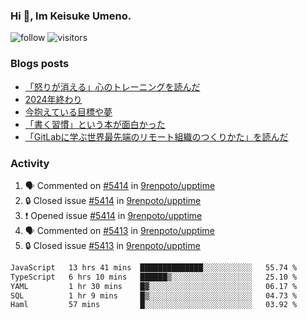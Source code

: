 ### Hi 👋, Im Keisuke Umeno.

<!--
**9renpoto/9renpoto** is a ✨ _special_ ✨ repository because its `README.md` (this file) appears on your GitHub profile.

Here are some ideas to get you started:

- 🔭 I’m currently working on ...
- 🌱 I’m currently learning ...
- 👯 I’m looking to collaborate on ...
- 🤔 I’m looking for help with ...
- 💬 Ask me about ...
- 📫 How to reach me: ...
- 😄 Pronouns: ...
- ⚡ Fun fact: ...
-->

![follow](https://img.shields.io/github/followers/9renpoto?label=Follow&style=social)
![visitors](https://komarev.com/ghpvc/?username=9renpoto&label=Profile%20views&color=0e75b6&style=flat)

### Blogs posts

<!-- BLOG-POST-LIST:START -->
- [「怒りが消える」心のトレーニングを読んだ](https://9renpoto.win/entry/2025/02/01/anger-management)
- [2024年終わり](https://9renpoto.win/entry/2024/12/31/2024-end)
- [今抱えている目標や夢](https://9renpoto.win/entry/2024/12/02/objective)
- [「書く習慣」という本が面白かった](https://9renpoto.win/entry/2024/11/11/leave_a_feeling_sad)
- [「GitLabに学ぶ世界最先端のリモート組織のつくりかた」を読んだ](https://9renpoto.win/entry/2024/09/10/remote_organization)
<!-- BLOG-POST-LIST:END -->

### Activity

<!--START_SECTION:activity-->
1. 🗣 Commented on [#5414](https://github.com/9renpoto/upptime/issues/5414#issuecomment-2649825526) in [9renpoto/upptime](https://github.com/9renpoto/upptime)
2. 🔒 Closed issue [#5414](https://github.com/9renpoto/upptime/issues/5414) in [9renpoto/upptime](https://github.com/9renpoto/upptime)
3. ❗ Opened issue [#5414](https://github.com/9renpoto/upptime/issues/5414) in [9renpoto/upptime](https://github.com/9renpoto/upptime)
4. 🗣 Commented on [#5413](https://github.com/9renpoto/upptime/issues/5413#issuecomment-2649712881) in [9renpoto/upptime](https://github.com/9renpoto/upptime)
5. 🔒 Closed issue [#5413](https://github.com/9renpoto/upptime/issues/5413) in [9renpoto/upptime](https://github.com/9renpoto/upptime)
<!--END_SECTION:activity-->

<!--START_SECTION:waka-->

```txt
JavaScript   13 hrs 41 mins  ██████████████░░░░░░░░░░░   55.74 %
TypeScript   6 hrs 10 mins   ██████▒░░░░░░░░░░░░░░░░░░   25.10 %
YAML         1 hr 30 mins    █▓░░░░░░░░░░░░░░░░░░░░░░░   06.17 %
SQL          1 hr 9 mins     █▒░░░░░░░░░░░░░░░░░░░░░░░   04.73 %
Haml         57 mins         █░░░░░░░░░░░░░░░░░░░░░░░░   03.92 %
```

<!--END_SECTION:waka-->

